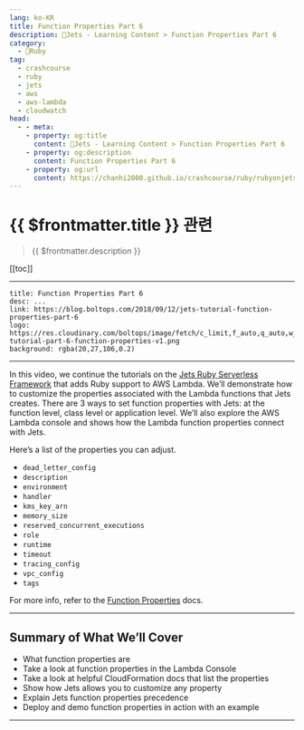 ```yaml
---
lang: ko-KR
title: Function Properties Part 6
description: 🔻Jets - Learning Content > Function Properties Part 6
category:
  - 🔻Ruby
tag:
  - crashcourse
  - ruby
  - jets
  - aws
  - aws-lambda
  - cloudwatch
head:
  - - meta:
    - property: og:title
      content: 🔻Jets - Learning Content > Function Properties Part 6
    - property: og:description
      content: Function Properties Part 6
    - property: og:url
      content: https://chanhi2000.github.io/crashcourse/ruby/rubyonjets-learning-content/20180912-jets-tutorial-function-properties-part-6.html
---
```


# {{ $frontmatter.title }} 관련

> {{ $frontmatter.description }}

[[toc]]

---

```component VPCard
title: Function Properties Part 6
desc: ...
link: https://blog.boltops.com/2018/09/12/jets-tutorial-function-properties-part-6
logo: https://res.cloudinary.com/boltops/image/fetch/c_limit,f_auto,q_auto,w_620/https://blog.boltops.com/img/posts/2018/09/jets-tutorial-part-6-function-properties-v1.png
background: rgba(20,27,106,0.2)
```

---

<VidStack src="youtube/q8sfqR3GRpw" />

In this video, we continue the tutorials on the [Jets Ruby Serverless Framework](http://rubyonjets.com/) that adds Ruby support to AWS Lambda. We’ll demonstrate how to customize the properties associated with the Lambda functions that Jets creates. There are 3 ways to set function properties with Jets: at the function level, class level or application level. We’ll also explore the AWS Lambda console and shows how the Lambda function properties connect with Jets.

Here’s a list of the properties you can adjust.

- `dead_letter_config`
- `description`
- `environment`
- `handler`
- `kms_key_arn`
- `memory_size`
- `reserved_concurrent_executions`
- `role`
- `runtime`
- `timeout`
- `tracing_config`
- `vpc_config`
- `tags`

For more info, refer to the [Function Properties](http://rubyonjets.com/docs/function-properties/) docs.

---

## Summary of What We’ll Cover

- What function properties are
- Take a look at function properties in the Lambda Console
- Take a look at helpful CloudFormation docs that list the properties
- Show how Jets allows you to customize any property
- Explain Jets function properties precedence
- Deploy and demo function properties in action with an example

---

<TagLinks />